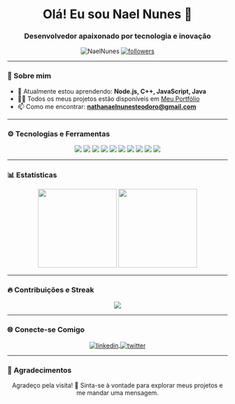 <h1 align="center">Olá! Eu sou Nael Nunes 👋</h1>
<h3 align="center">Desenvolvedor apaixonado por tecnologia e inovação</h3>

<p align="center">
  <img src="https://komarev.com/ghpvc/?username=NaelNunes&label=Profile%20views&color=0e75b6&style=flat" alt="NaelNunes" />
  <a href="https://github.com/NaelNunes?tab=followers"><img src="https://img.shields.io/github/followers/NaelNunes?label=Followers&style=social" alt="followers"></a>
</p>

---

### 🚀 Sobre mim

- 🌱 Atualmente estou aprendendo: **Node.js, C++, JavaScript, Java**
- 👨‍💻 Todos os meus projetos estão disponíveis em [Meu Portfólio](https://github.com/NaelNunes?tab=repositories)
- 📫 Como me encontrar: **nathanaelnunesteodoro@gmail.com**

---

### ⚙️ Tecnologias e Ferramentas

<div align="center">
  <img src="https://img.shields.io/badge/Code-JavaScript-blue?style=for-the-badge&logo=javascript&logoColor=white" />
  <img src="https://img.shields.io/badge/Code-Node.js-green?style=for-the-badge&logo=node.js&logoColor=white" />
  <img src="https://img.shields.io/badge/Tools-Git-orange?style=for-the-badge&logo=git&logoColor=white" />
  <img src="https://img.shields.io/badge/Framework-Express-lightgrey?style=for-the-badge&logo=express&logoColor=black" />
  <img src="https://img.shields.io/badge/Tools-Insomnia-blueviolet?style=for-the-badge&logo=insomnia&logoColor=white" />
  <img src="https://img.shields.io/badge/Database-MySQL-blue?style=for-the-badge&logo=mysql&logoColor=white" />
  <img src="https://img.shields.io/badge/Code-C%2B%2B-darkblue?style=for-the-badge&logo=c%2B%2B&logoColor=white" />
  <img src="https://img.shields.io/badge/Code-Python-darkgreen?style=for-the-badge&logo=python&logoColor=white" />
  <img src="https://img.shields.io/badge/Style-CSS-darkorange?style=for-the-badge&logo=css3&logoColor=white" />
  <img src="https://img.shields.io/badge/Markup-HTML-darkred?style=for-the-badge&logo=html5&logoColor=white" />
</div>

---

### 📊 Estatísticas

<div align="center">
  <!-- GitHub Stats Card -->
  <img height="180em" src="https://github-readme-stats.vercel.app/api?username=NaelNunes&show_icons=true&hide_border=true&theme=radical" />

  <!-- Most Used Languages Card -->
  <img height="180em" src="https://github-readme-stats.vercel.app/api/top-langs/?username=NaelNunes&layout=compact&langs_count=6&theme=radical&hide_border=true" />
</div>

---

### 🔥 Contribuições e Streak

<div align="center">
  <!-- GitHub Readme Streak Stats -->
  <img src="https://github-readme-streak-stats.herokuapp.com/?user=NaelNunes&theme=radical&hide_border=true" />
</div>

---

### 🌐 Conecte-se Comigo

<p align="center">
  <a href="https://www.linkedin.com/in/nathanael-nunes-teodoro-a41828276/" target="blank">
    <img align="center" src="https://img.shields.io/badge/-LinkedIn-%230077B5?style=for-the-badge&logo=linkedin&logoColor=white" alt="linkedin" />
  </a>
  <a href="https://x.com/nael_tiodoro" target="blank">
    <img align="center" src="https://img.shields.io/badge/-Twitter-%231DA1F2?style=for-the-badge&logo=twitter&logoColor=white" alt="twitter" />
  </a>
</p>

---

### 🎉 Agradecimentos

<p align="center">Agradeço pela visita! 💙 Sinta-se à vontade para explorar meus projetos e me mandar uma mensagem.</p>
